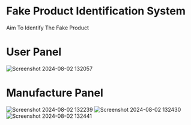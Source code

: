 # Fake Product Identification System
Aim To Identify The Fake Product
# User Panel
![Screenshot 2024-08-02 132057](https://github.com/user-attachments/assets/7741d009-239d-41f5-acc3-09ba7c6581c5)
# Manufacture Panel
![Screenshot 2024-08-02 132239](https://github.com/user-attachments/assets/66a3e8a5-4554-4325-9180-b5e9f2886086)
![Screenshot 2024-08-02 132430](https://github.com/user-attachments/assets/6e26b81b-b5ea-456f-b199-b9220ec5ec1d)
![Screenshot 2024-08-02 132441](https://github.com/user-attachments/assets/d2e90d88-61b0-4bf5-a65b-854a9b37c2b3)
